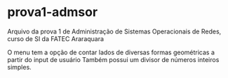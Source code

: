 # prova1-admsor
Arquivo da prova 1 de Administração de Sistemas Operacionais de Redes, curso de SI da FATEC Araraquara

O menu tem a opção de contar lados de diversas formas geométricas a partir do input de usuário
Também possui um divisor de números inteiros simples.
